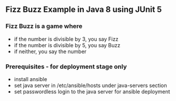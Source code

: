 ## Fizz Buzz Example in Java 8 using JUnit 5

### Fizz Buzz is a game where
- if the number is divisible by 3, you say Fizz
- if the number is divisible by 5, you say Buzz
- if neither, you say the number

### Prerequisites - for deployment stage only
- install ansible
- set java server in /etc/ansible/hosts under java-servers section
- set passwordless login to the java server for ansible deployment
